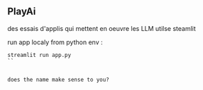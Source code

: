 ## PlayAi

des essais d'applis qui mettent en oeuvre les LLM
utilse steamlit


run app localy from python env :

```
streamlit run app.py
``


does the name make sense to you?
